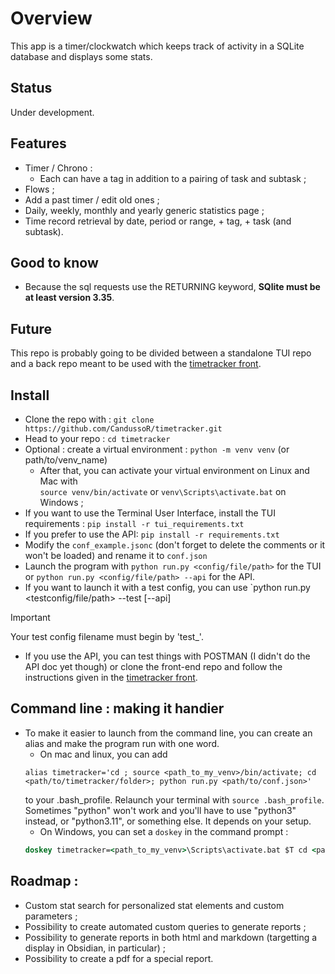 # Overview

This app is a timer/clockwatch which keeps track of activity in a SQLite database and displays some stats.

## Status
Under development.

## Features
* Timer / Chrono :
  * Each can have a tag in addition to a pairing of task and subtask ;
* Flows ;
* Add a past timer / edit old ones ;
* Daily, weekly, monthly and yearly generic statistics page ;
* Time record retrieval by date, period or range, + tag, + task (and subtask).

## Good to know
* Because the sql requests use the RETURNING keyword, **SQlite must be at least version 3.35**.

## Future
This repo is probably going to be divided between a standalone TUI repo and a back repo meant to be used with the [timetracker front](https://github.com/CandussoR/timetracker_front).

## Install
- Clone the repo with :
  ```git clone https://github.com/CandussoR/timetracker.git```
- Head to your repo :
  ```cd timetracker```
- Optional : create a virtual environment :
  ```python -m venv venv``` (or path/to/venv_name)
  - After that, you can activate your virtual environment on Linux and Mac with  
  ```source venv/bin/activate```
  or
  ```venv\Scripts\activate.bat``` on Windows ;
- If you want to use the Terminal User Interface, install the TUI requirements :
  ```pip install -r tui_requirements.txt```
- If you prefer to use the API:
  ```pip install -r requirements.txt```
- Modify the `conf_example.jsonc` (don't forget to delete the comments or it won't be loaded) and rename it to `conf.json`
- Launch the program with `python run.py <config/file/path>` for the TUI or `python run.py <config/file/path> --api` for the API.
- If you want to launch it with a test config, you can use `python run.py <testconfig/file/path> --test [--api]
> [!IMPORTANT]
> Your test config filename must begin by 'test_'.

- If you use the API, you can test things with POSTMAN (I didn't do the API doc yet though) or clone the front-end repo and follow the instructions given in the [timetracker front](https://github.com/CandussoR/timetracker_front).

## Command line : making it handier
- To make it easier to launch from the command line, you can create an alias and make the program run with one word.  
  - On mac and linux, you can add  
  ```shell
  alias timetracker='cd ; source <path_to_my_venv>/bin/activate; cd <path/to/timetracker/folder>; python run.py <path/to/conf.json>'
  ```  
  to your .bash_profile. Relaunch your terminal with `source .bash_profile`. Sometimes "python" won't work and you'll have to use "python3" instead, or "python3.11", or something else. It depends on your setup.  
  - On Windows, you can set a `doskey` in the command prompt :
  ```cmd
  doskey timetracker=<path_to_my_venv>\Scripts\activate.bat $T cd <path/to/timetracker/folder> $T python run.py <path/to/conf.json>
  ```

## Roadmap :
* Custom stat search for personalized stat elements and custom parameters ;
* Possibility to create automated custom queries to generate reports ;
* Possibility to generate reports in both html and markdown (targetting a display in Obsidian, in particular) ;
* Possibility to create a pdf for a special report.
